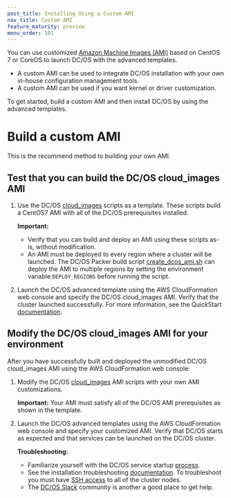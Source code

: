 ```yaml
---
post_title: Installing Using a Custom AMI
nav_title: Custom AMI
feature_maturity: preview
menu_order: 101
---
```


You can use customized [Amazon Machine Images (AMI)](http://docs.aws.amazon.com/AWSEC2/latest/UserGuide/AMIs.html) based on CentOS 7 or CoreOS to launch DC/OS with the advanced templates. 

- A custom AMI can be used to integrate DC/OS installation with your own in-house configuration management tools.
- A custom AMI can be used if you want kernel or driver customization.

To get started, build a custom AMI and then install DC/OS by using the advanced templates. 

# Build a custom AMI
This is the recommend method to building your own AMI.

## Test that you can build the DC/OS cloud_images AMI 

1.  Use the DC/OS [cloud_images](https://github.com/dcos/dcos/tree/master/cloud_images) scripts as a template. These scripts build a CentOS7 AMI with all of the DC/OS prerequisites installed. 

    **Important:**
    
    - Verify that you can build and deploy an AMI using these scripts as-is, without modification. 
    - An AMI must be deployed to every region where a cluster will be launched. The DC/OS Packer build script [create_dcos_ami.sh](https://github.com/dcos/dcos/blob/master/cloud_images/centos7/create_dcos_ami.sh) can deploy the AMI to multiple regions by setting the environment variable `DEPLOY_REGIONS` before running the script.

1.  Launch the DC/OS advanced template using the AWS CloudFormation web console and specify the DC/OS cloud_images AMI. Verify that the cluster launched successfully. For more information, see the QuickStart [documentation](/docs/1.9/administration/installing/cloud/aws/advanced/quickstart/#launch).

## Modify the DC/OS cloud_images AMI for your environment

After you have successfully built and deployed the unmodified DC/OS cloud_images AMI using the AWS CloudFormation web console:

1.  Modify the DC/OS [cloud_images](https://github.com/dcos/dcos/tree/master/cloud_images) AMI scripts with your own AMI customizations. 

    **Important:** Your AMI must satisfy all of the DC/OS AMI prerequisites as shown in the template.

1.  Launch the DC/OS advanced templates using the AWS CloudFormation web console and specify your customized AMI. Verify that DC/OS starts as expected and that services can be launched on the DC/OS cluster. 

    **Troubleshooting:**
    
    - Familiarize yourself with the DC/OS service startup [process](/docs/1.9/overview/architecture/#boot). 
    - See the installation troubleshooting [documentation](/docs/1.9/administration/installing/custom/troubleshooting/). To troubleshoot you must have [SSH access](/docs/1.9/administration/access-node/sshcluster/) to all of the cluster nodes. 
    - The [DC/OS Slack](/docs/1.9/support/) community is another a good place to get help.

